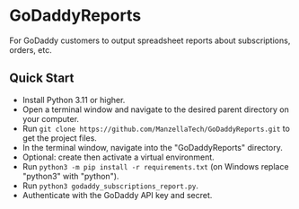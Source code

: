 # GoDaddyReports
For GoDaddy customers to output spreadsheet reports about subscriptions, orders, etc.

## Quick Start
* Install Python 3.11 or higher.
* Open a terminal window and navigate to the desired parent directory on your computer.
* Run `git clone https://github.com/ManzellaTech/GoDaddyReports.git` to get the project files.
* In the terminal window, navigate into the "GoDaddyReports" directory.
* Optional: create then activate a virtual environment.
* Run `python3 -m pip install -r requirements.txt` (on Windows replace "python3" with "python").
* Run `python3 godaddy_subscriptions_report.py`.
* Authenticate with the GoDaddy API key and secret.
